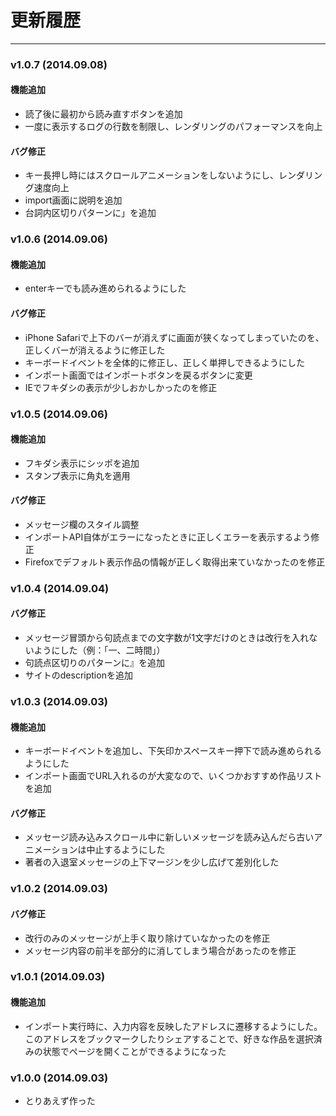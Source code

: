 # 更新履歴

----

### v1.0.7 (2014.09.08)

#### 機能追加

* 読了後に最初から読み直すボタンを追加
* 一度に表示するログの行数を制限し、レンダリングのパフォーマンスを向上

#### バグ修正

* キー長押し時にはスクロールアニメーションをしないようにし、レンダリング速度向上
* import画面に説明を追加
* 台詞内区切りパターンに」を追加

### v1.0.6 (2014.09.06)

#### 機能追加

* enterキーでも読み進められるようにした

#### バグ修正

* iPhone Safariで上下のバーが消えずに画面が狭くなってしまっていたのを、正しくバーが消えるように修正した
* キーボードイベントを全体的に修正し、正しく単押しできるようにした
* インポート画面ではインポートボタンを戻るボタンに変更
* IEでフキダシの表示が少しおかしかったのを修正

### v1.0.5 (2014.09.06)

#### 機能追加

* フキダシ表示にシッポを追加
* スタンプ表示に角丸を適用

#### バグ修正

* メッセージ欄のスタイル調整
* インポートAPI自体がエラーになったときに正しくエラーを表示するよう修正
* Firefoxでデフォルト表示作品の情報が正しく取得出来ていなかったのを修正

### v1.0.4 (2014.09.04)

#### バグ修正

* メッセージ冒頭から句読点までの文字数が1文字だけのときは改行を入れないようにした（例：「一、二時間」）
* 句読点区切りのパターンに』を追加
* サイトのdescriptionを追加


### v1.0.3 (2014.09.03)

#### 機能追加

* キーボードイベントを追加し、下矢印かスペースキー押下で読み進められるようにした
* インポート画面でURL入れるのが大変なので、いくつかおすすめ作品リストを追加

#### バグ修正

* メッセージ読み込みスクロール中に新しいメッセージを読み込んだら古いアニメーションは中止するようにした
* 著者の入退室メッセージの上下マージンを少し広げて差別化した


### v1.0.2 (2014.09.03)

#### バグ修正

* 改行のみのメッセージが上手く取り除けていなかったのを修正
* メッセージ内容の前半を部分的に消してしまう場合があったのを修正

### v1.0.1 (2014.09.03)

#### 機能追加

* インポート実行時に、入力内容を反映したアドレスに遷移するようにした。このアドレスをブックマークしたりシェアすることで、好きな作品を選択済みの状態でページを開くことができるようになった

### v1.0.0 (2014.09.03)

* とりあえず作った


